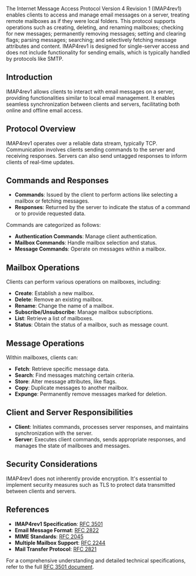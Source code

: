 The Internet Message Access Protocol Version 4 Revision 1 (IMAP4rev1) enables clients to access and manage email messages on a server, treating remote mailboxes as if they were local folders. This protocol supports operations such as creating, deleting, and renaming mailboxes; checking for new messages; permanently removing messages; setting and clearing flags; parsing messages; searching; and selectively fetching message attributes and content. IMAP4rev1 is designed for single-server access and does not include functionality for sending emails, which is typically handled by protocols like SMTP.

## Introduction

IMAP4rev1 allows clients to interact with email messages on a server, providing functionalities similar to local email management. It enables seamless synchronization between clients and servers, facilitating both online and offline email access.

## Protocol Overview

IMAP4rev1 operates over a reliable data stream, typically TCP. Communication involves clients sending commands to the server and receiving responses. Servers can also send untagged responses to inform clients of real-time updates.

## Commands and Responses

- **Commands**: Issued by the client to perform actions like selecting a mailbox or fetching messages.
- **Responses**: Returned by the server to indicate the status of a command or to provide requested data.

Commands are categorized as follows:

- **Authentication Commands**: Manage client authentication.
- **Mailbox Commands**: Handle mailbox selection and status.
- **Message Commands**: Operate on messages within a mailbox.

## Mailbox Operations

Clients can perform various operations on mailboxes, including:

- **Create**: Establish a new mailbox.
- **Delete**: Remove an existing mailbox.
- **Rename**: Change the name of a mailbox.
- **Subscribe/Unsubscribe**: Manage mailbox subscriptions.
- **List**: Retrieve a list of mailboxes.
- **Status**: Obtain the status of a mailbox, such as message count.

## Message Operations

Within mailboxes, clients can:

- **Fetch**: Retrieve specific message data.
- **Search**: Find messages matching certain criteria.
- **Store**: Alter message attributes, like flags.
- **Copy**: Duplicate messages to another mailbox.
- **Expunge**: Permanently remove messages marked for deletion.

## Client and Server Responsibilities

- **Client**: Initiates commands, processes server responses, and maintains synchronization with the server.
- **Server**: Executes client commands, sends appropriate responses, and manages the state of mailboxes and messages.

## Security Considerations

IMAP4rev1 does not inherently provide encryption. It's essential to implement security measures such as TLS to protect data transmitted between clients and servers.

## References

- **IMAP4rev1 Specification**: [RFC 3501](https://datatracker.ietf.org/doc/html/rfc3501)
- **Email Message Format**: [RFC 2822](https://datatracker.ietf.org/doc/html/rfc2822)
- **MIME Standards**: [RFC 2045](https://datatracker.ietf.org/doc/html/rfc2045)
- **Multiple Mailbox Support**: [RFC 2244](https://datatracker.ietf.org/doc/html/rfc2244)
- **Mail Transfer Protocol**: [RFC 2821](https://datatracker.ietf.org/doc/html/rfc2821)

For a comprehensive understanding and detailed technical specifications, refer to the full [RFC 3501 document](https://datatracker.ietf.org/doc/html/rfc3501). 